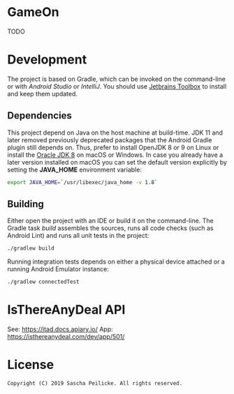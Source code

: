 # GameOn
TODO

# Development
The project is based on Gradle, which can be invoked on the command-line or
with *Android Studio* or *IntelliJ*. You should use [Jetbrains Toolbox][1]
to install and keep them updated.

## Dependencies
This project depend on Java on the host machine at build-time. JDK 11 and later
removed previously deprecated packages that the Android Gradle plugin still
depends on. Thus, prefer to install OpenJDK 8 or 9 on Linux or install the
[Oracle JDK 8][2] on macOS or Windows. In case you already have a later version
installed on macOS you can set the default version explicitly by setting the
**JAVA_HOME** environment variable:

```bash
export JAVA_HOME=`/usr/libexec/java_home -v 1.8`
```

## Building
Either open the project with an IDE or build it on the command-line. The Gradle
task *build* assembles the sources, runs all code checks (such as Android Lint)
and runs all unit tests in the project:

```bash
./gradlew build
```

Running integration tests depends on either a physical device attached or a
running Android Emulator instance:

```bash
./gradlew connectedTest
```

# IsThereAnyDeal API
See: https://itad.docs.apiary.io/
App: https://isthereanydeal.com/dev/app/501/


# License

    Copyright (C) 2019 Sascha Peilicke. All rights reserved.


[1]: https://www.jetbrains.com/toolbox/
[2]: https://www.oracle.com/technetwork/java/javase/downloads/index.html#JDK8
